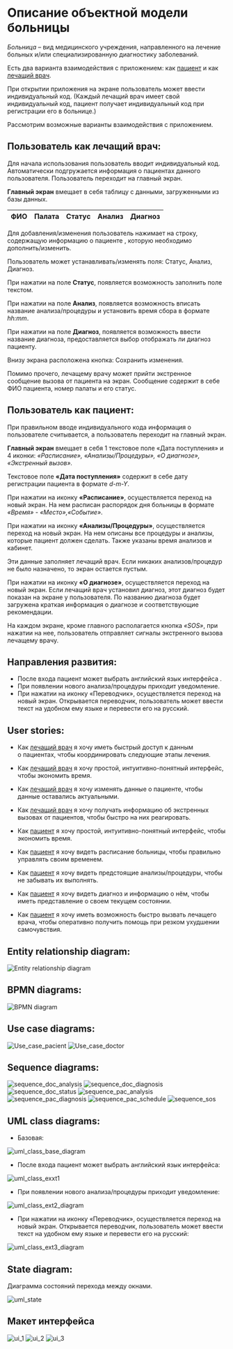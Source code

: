 # Описание объектной модели больницы
*Больница* – вид медицинского учреждения, направленного на лечение больных и/или специализированную диагностику заболеваний.

Есть два варианта взаимодействия с приложением: как [пациент](#пользователь-как-пациент) и как [лечащий врач](#пользователь-как-лечащий-врач).

При открытии приложения на экране пользователь может ввести индивидуальный код. (Каждый лечащий врач имеет свой индивидуальный код,  пациент получает индивидуальный код при регистрации его в больнице.)

Рассмотрим возможные варианты взаимодействия с приложением.

## Пользователь как лечащий врач:
Для начала использования пользователь вводит индивидуальный код. Автоматически подгружается информация о пациентах данного пользователя. Пользователь переходит на главный экран.

**Главный экран** вмещает в себя таблицу с данными, загруженными из базы данных.

ФИО | Палата | Статус | Анализ | Диагноз
--- | ------ | ------ | ------ | -------

Для добавления/изменения пользователь нажимает на строку, содержащую информацию о пациенте , которую необходимо дополнить/изменить.

Пользователь может устанавливать/изменять поля: Статус, Анализ, Диагноз.

При нажатии на поле **Статус**, появляется возможность заполнить поле текстом.

При нажатии на поле **Анализ**, появляется возможность вписать название анализа/процедуры и установить время сбора в формате *hh:mm*.

При нажатии на поле **Диагноз**, появляется возможность ввести название диагноза, предоставляется выбор отображать ли диагноз пациенту.

Внизу экрана расположена кнопка: Сохранить изменения.

Помимо прочего, лечащему врачу может прийти экстренное сообщение вызова от пациента на экран. Сообщение содержит в себе ФИО пациента, номер палаты и его статус.

## Пользователь как пациент:

При правильном вводе индивидуального кода информация о пользователе считывается, а пользователь переходит на главный экран.

**Главный экран** вмещает в себя 1 текстовое поле «Дата поступления» и 4 иконки: *«Расписание», «Анализы/Процедуры», «О диагнозе», «Экстренный вызов».*

Текстовое поле **«Дата поступления»** содержит в себе дату регистрации пациента в формате *d-m-Y*.

При нажатии на иконку **«Расписание»**, осуществляется переход на новый экран. На нем расписан распорядок дня больницы в формате *«Время» - «Место»,«Событие»*. 

При нажатии на иконку **«Анализы/Процедуры»**, осуществляется переход на новый экран. На нем описаны все процедуры и анализы, которые пациент должен сделать. Также указаны время анализов и кабинет. 

Эти данные заполняет лечащий врач. Если никаких анализов/процедур не было назначено, то экран остается пустым.

При нажатии на иконку **«О диагнозе»**, осуществляется переход на новый экран. Если лечащий врач установил диагноз, этот диагноз будет показан на экране у пользователя. По названию диагноза будет загружена краткая информация о диагнозе и соответствующие рекомендации.

На каждом экране, кроме главного располагается кнопка *«SOS»*, при нажатии на нее, пользователь отправляет сигналы экстренного вызова лечащему врачу.⠀

## Направления развития:
+ После входа пациент может выбрать английский язык интерфейса .
+ При появлении нового анализа/процедуры приходит уведомление. 
+ При нажатии на иконку «Переводчик», осуществляется переход на новый экран. Открывается переводчик, пользователь может ввести текст на удобном ему языке и перевести его на русский.

## User stories:

-   Как [лечащий врач](#пользователь-как-лечащий-врач) я хочу иметь быстрый доступ к данным о пациентах, чтобы координировать следующие этапы лечения.
    
-   Как [лечащий врач](#пользователь-как-лечащий-врач) я хочу простой, интуитивно-понятный интерфейс, чтобы экономить время.
    
-   Как [лечащий врач](#пользователь-как-лечащий-врач) я хочу изменять данные о пациенте, чтобы данные оставались актуальными.
    
-   Как [лечащий врач](#пользователь-как-лечащий-врач) я хочу получать информацию об экстренных вызовах от пациентов, чтобы быстро на них реагировать.
    
-   Как [пациент](#пользователь-как-пациент) я хочу простой, интуитивно-понятный интерфейс, чтобы экономить время.
    
-   Как [пациент](#пользователь-как-пациент) я хочу видеть расписание больницы, чтобы правильно управлять своим временем.
    
-   Как [пациент](#пользователь-как-пациент) я хочу видеть предстоящие анализы/процедуры, чтобы не забывать их выполнять.
    
-   Как [пациент](#пользователь-как-пациент) я хочу видеть диагноз и информацию о нём, чтобы иметь представление о своем текущем состоянии.
        
-   Как [пациент](#пользователь-как-пациент) я хочу иметь возможность быстро вызвать лечащего врача, чтобы оперативно получить помощь при резком ухудшении самочувствия.

## Entity relationship diagram:

![Entity relationship diagram](https://github.com/fcumay/Hospital-app-model.-OnTime/blob/8c772e1166aca0e84816f16fa44625a63876143d/diagrams/ER.png)

## BPMN diagrams:

![BPMN diagram](https://github.com/fcumay/Hospital-app-model.-OnTime/blob/f0eb9d1169026ff911b1a2f4c9fc179b2829e196/diagrams/bpmn_diagram.png)

## Use case diagrams:

![Use_case_pacient](https://github.com/fcumay/Hospital-app-model.-OnTime/blob/c7b9dbce50e039839b9ac0f76f2ca7957a521e2d/diagrams/usecase_pacient.png)
![Use_case_doctor](https://github.com/fcumay/Hospital-app-model.-OnTime/blob/c7b9dbce50e039839b9ac0f76f2ca7957a521e2d/diagrams/usecase_doctor.png)

## Sequence diagrams:

![sequence_doc_analysis](https://github.com/fcumay/Hospital-app-model.-OnTime/blob/7b37015a513d864d2ce49487caae42b4d997797d/diagrams/sequence_doc_analysis.png)
![sequence_doc_diagnosis](https://github.com/fcumay/Hospital-app-model.-OnTime/blob/7b37015a513d864d2ce49487caae42b4d997797d/diagrams/sequence_doc_diagnosis.png)
![sequence_doc_status](https://github.com/fcumay/Hospital-app-model.-OnTime/blob/7b37015a513d864d2ce49487caae42b4d997797d/diagrams/sequence_doc_status.png)
![sequence_pac_analysis](https://github.com/fcumay/Hospital-app-model.-OnTime/blob/7b37015a513d864d2ce49487caae42b4d997797d/diagrams/sequence_pac_analysis.png)
![sequence_pac_diagnosis](https://github.com/fcumay/Hospital-app-model.-OnTime/blob/7b37015a513d864d2ce49487caae42b4d997797d/diagrams/sequence_pac_diagnosis.png)
![sequence_pac_schedule](https://github.com/fcumay/Hospital-app-model.-OnTime/blob/7b37015a513d864d2ce49487caae42b4d997797d/diagrams/sequence_pac_schedule.png)
![sequence_sos](https://github.com/fcumay/Hospital-app-model.-OnTime/blob/7b37015a513d864d2ce49487caae42b4d997797d/diagrams/sequence_sos.png)

## UML class diagrams:
- Базовая:

![uml_class_base_diagram](https://github.com/fcumay/Hospital-app-model.-OnTime/blob/6e4334fc7d602bd67d531552aaf45a7e49b748e5/diagrams/uml_class_base_diagram.png)

- После входа пациент может выбрать английский язык интерфейса:

![uml_class_exxt1](https://github.com/fcumay/Hospital-app-model.-OnTime/blob/053fc5f0f524053ec8593154de33c1403e9f0dd6/diagrams/uml_class_exxt1.png)

- При появлении нового анализа/процедуры приходит уведомление:

![uml_class_ext2_diagram](https://github.com/fcumay/Hospital-app-model.-OnTime/blob/6e4334fc7d602bd67d531552aaf45a7e49b748e5/diagrams/uml_class_ext2_diagram.png)

- При нажатии на иконку «Переводчик», осуществляется переход на новый экран. Открывается переводчик, пользователь может ввести текст на удобном ему языке и перевести его на русский:

![uml_class_ext3_diagram](https://github.com/fcumay/Hospital-app-model.-OnTime/blob/6e4334fc7d602bd67d531552aaf45a7e49b748e5/diagrams/uml_class_ext3_diagram.png)


## State diagram:

Диаграмма состояний перехода между окнами.

![uml_state](https://github.com/fcumay/Hospital-app-model.-OnTime/blob/f0f08bfd59e449d5408f795a640947d6578fad95/diagrams/uml_state.png)

## Макет интерфейса
![ui_1](https://github.com/fcumay/Hospital-app-model.-OnTime/blob/5a82a801ce330493579b3be3bce7312c132cdd55/diagrams/ui_1.jpg)
![ui_2](https://github.com/fcumay/Hospital-app-model.-OnTime/blob/5a82a801ce330493579b3be3bce7312c132cdd55/diagrams/ui_2.jpg)
![ui_3](https://github.com/fcumay/Hospital-app-model.-OnTime/blob/5a82a801ce330493579b3be3bce7312c132cdd55/diagrams/ui_3.jpg)


